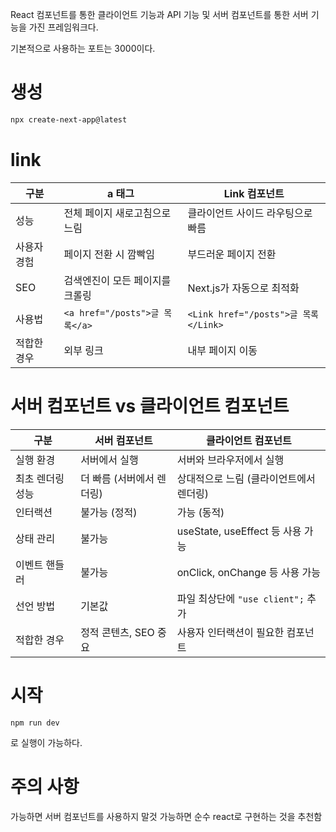 React 컴포넌트를 통한 클라이언트 기능과 API 기능 및 서버 컴포넌트를 통한 서버 기능을 가진 프레임워크다.

기본적으로 사용하는 포트는 3000이다.


# 생성
```bash
npx create-next-app@latest
```

# link

| 구분     | a 태그                        | Link 컴포넌트                         |
| ------ | --------------------------- | --------------------------------- |
| 성능     | 전체 페이지 새로고침으로 느림            | 클라이언트 사이드 라우팅으로 빠름                |
| 사용자 경험 | 페이지 전환 시 깜빡임                | 부드러운 페이지 전환                       |
| SEO    | 검색엔진이 모든 페이지를 크롤링           | Next.js가 자동으로 최적화                 |
| 사용법    | `<a href="/posts">글 목록</a>` | `<Link href="/posts">글 목록</Link>` |
| 적합한 경우 | 외부 링크                       | 내부 페이지 이동                         |

# 서버 컴포넌트 vs 클라이언트 컴포넌트
| 구분        | 서버 컴포넌트         | 클라이언트 컴포넌트                  |
| --------- | --------------- | --------------------------- |
| 실행 환경     | 서버에서 실행         | 서버와 브라우저에서 실행               |
| 최초 렌더링 성능 | 더 빠름 (서버에서 렌더링) | 상대적으로 느림 (클라이언트에서 렌더링)      |
| 인터랙션      | 불가능 (정적)        | 가능 (동적)                     |
| 상태 관리     | 불가능             | useState, useEffect 등 사용 가능 |
| 이벤트 핸들러   | 불가능             | onClick, onChange 등 사용 가능   |
| 선언 방법     | 기본값             | 파일 최상단에 `"use client";` 추가  |
| 적합한 경우    | 정적 콘텐츠, SEO 중요  | 사용자 인터랙션이 필요한 컴포넌트          |

# 시작
```shell
npm run dev
```
로 실행이 가능하다.

# 주의 사항
가능하면 서버 컴포넌트를 사용하지 말것
가능하면 순수 react로 구현하는 것을 추천함
